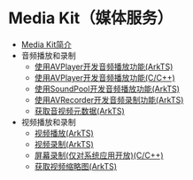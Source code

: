 # Media Kit（媒体服务）

- [Media Kit简介](media-kit-intro.md)
- 音频播放和录制
  - [使用AVPlayer开发音频播放功能(ArkTS)](using-avplayer-for-playback.md)
  - [使用AVPlayer开发音频播放功能(C/C++)](using-ndk-avplayer-for-playerback.md)
  - [使用SoundPool开发音频播放功能(ArkTS)](using-soundpool-for-playback.md)
  - [使用AVRecorder开发音频录制功能(ArkTS)](using-avrecorder-for-recording.md)
  - [获取音视频元数据(ArkTS)](avmetadataextractor.md)
- 视频播放和录制
  - [视频播放(ArkTS)](video-playback.md)
  - [视频录制(ArkTS)](video-recording.md)
  - [屏幕录制(仅对系统应用开放)(C/C++)](avscreen-capture.md)
  - [获取视频缩略图(ArkTS)](avimagegenerator.md)
